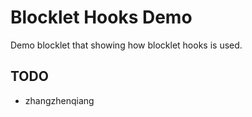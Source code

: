 # Blocklet Hooks Demo

Demo blocklet that showing how blocklet hooks is used.

## TODO

- zhangzhenqiang
